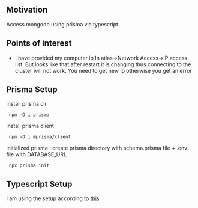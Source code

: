 <h2>Motivation</h2>
Access mongodb using prisma via typescript

<h2>Points of interest</h2>
<ul>
<li>I have provided my computer ip In atlas->Network Access->IP access list. But looks like that after restart it is changing thus connecting to the cluster will not work. You need to get new ip  otherwise you get an error</li>
</ul>



<h2>Prisma Setup</h2>

install prisma cli

```
 npm -D i prisma

```

install prisma client
```
 npm -D i @prisma/client

```

initialized prisma : create prisma directory with schema.prisma file + .env file with DATABASE_URL
```
 npx prisma init

```


<h2>Typescript Setup</h2>
I am using the setup according to <a href='https://pris.ly/quickstart '>this</a>